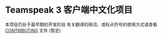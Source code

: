 # Teamspeak 3 客户端中文化项目
本项目仍处于最早期的开发阶段
有关翻译的用词，或标点符号的使用方式请查看 [CONTRIBUTING](https://github.com/EdisonJwa/ts3-translation-zh-cn/blob/master/CONTRIBUTING.md) 文件 (暂定)
